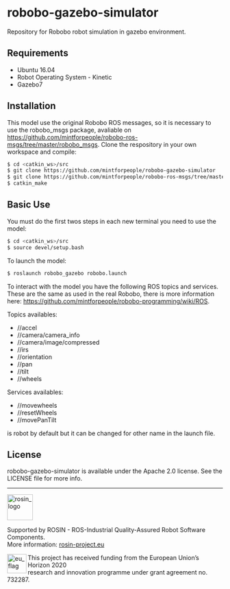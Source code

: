 # robobo-gazebo-simulator

Repository for Robobo robot simulation in gazebo environment.

## Requirements

* Ubuntu 16.04
* Robot Operating System - Kinetic
* Gazebo7

## Installation

This model use the original Robobo ROS messages, so it is necessary to use the robobo_msgs package, avaliable on https://github.com/mintforpeople/robobo-ros-msgs/tree/master/robobo_msgs.
Clone the respository in your own workspace and compile:


```bash
$ cd <catkin_ws>/src
$ git clone https://github.com/mintforpeople/robobo-gazebo-simulator
$ git clone https://github.com/mintforpeople/robobo-ros-msgs/tree/master/robobo_msgs
$ catkin_make
```

## Basic Use

You must do the first twos steps in each new terminal you need to use the model:

```bash
$ cd <catkin_ws>/src
$ source devel/setup.bash
```

To launch the model:

```bash
$ roslaunch robobo_gazebo robobo.launch
```

To interact with the model you have the following ROS topics and services. These are the same as used in the real Robobo, there is more information here: https://github.com/mintforpeople/robobo-programming/wiki/ROS.

Topics availables:
* /<modelName>/accel
* /<modelName>/camera/camera_info
* /<modelName>/camera/image/compressed
* /<modelName>/irs
* /<modelName>/orientation
* /<modelName>/pan
* /<modelName>/tilt
* /<modelName>/wheels

Services availables:
* /<modelName>/movewheels
* /<modelName>/resetWheels
* /<modelName>/movePanTilt

<modelName> is robot by default but it can be changed for other name in the launch file.

## License

robobo-gazebo-simulator is available under the Apache 2.0 license. See the LICENSE file for more info.

***
<!-- 
    ROSIN acknowledgement from the ROSIN press kit
    @ https://github.com/rosin-project/press_kit
-->

<a href="http://rosin-project.eu">
  <img src="http://rosin-project.eu/wp-content/uploads/rosin_ack_logo_wide.png" 
       alt="rosin_logo" height="60" >
</a>

Supported by ROSIN - ROS-Industrial Quality-Assured Robot Software Components.  
More information: <a href="http://rosin-project.eu">rosin-project.eu</a>

<img src="http://rosin-project.eu/wp-content/uploads/rosin_eu_flag.jpg" 
     alt="eu_flag" height="45" align="left" >  

This project has received funding from the European Union’s Horizon 2020  
research and innovation programme under grant agreement no. 732287. 



